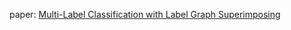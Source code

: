 paper: [Multi-Label Classification with Label Graph Superimposing](https://arxiv.org/abs/1911.09243)